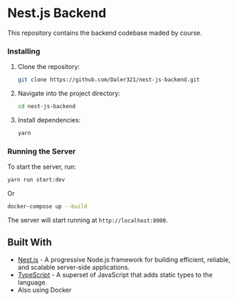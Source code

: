 # Nest.js Backend

This repository contains the backend codebase maded by course.

### Installing

1. Clone the repository:

   ```bash
   git clone https://github.com/Daler321/nest-js-backend.git
   ```

2. Navigate into the project directory:

   ```bash
   cd nest-js-backend
   ```

3. Install dependencies:

   ```bash
   yarn
   ```

### Running the Server

To start the server, run:

```bash
yarn run start:dev
```

Or

```bash
docker-compose up --build
```

The server will start running at `http://localhost:8000`.

## Built With

- [Nest.js](https://nestjs.com/) - A progressive Node.js framework for building efficient, reliable, and scalable server-side applications.
- [TypeScript](https://www.typescriptlang.org/) - A superset of JavaScript that adds static types to the language.
- Also using Docker

